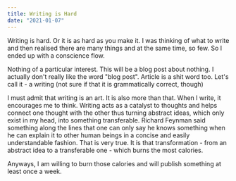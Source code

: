 ```yaml
---
title: Writing is Hard
date: "2021-01-07"
---
```


Writing is hard. Or it is as hard as you make it. I was thinking of what to write and then realised there are many things and at the same time, so few. So I ended up with a conscience flow.

Nothing of a particular interest. This will be a blog post about nothing. I actually don't really like the word "blog post". Article is a shit word too. Let's call it - a writing (not sure if that it is grammatically correct, though)

I must admit that writing is an art. It is also more than that. When I write, it encourages me to think. Writing acts as a catalyst to thoughts and helps connect one thought with the other thus turning abstract ideas, which only exist in my head, into something transferable. Richard Feynman said something along the lines that one can only say he knows something when he can explain it to other human beings in a concise and easily understandable fashion. That is very true. It is that transformation - from an abstract idea to a transferable one - which burns the most calories. 

Anyways, I am willing to burn those calories and will publish something at least once a week.